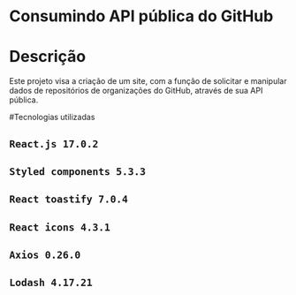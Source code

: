 # Consumindo API pública do GitHub
# Descrição
Este projeto visa a criação de um site, com a função de solicitar e manipular dados de repositórios de organizações do GitHub, através de sua API pública.

#Tecnologias utilizadas
## `React.js 17.0.2`
## `Styled components 5.3.3`
## `React toastify 7.0.4`
## `React icons 4.3.1`
## `Axios 0.26.0`
## `Lodash 4.17.21`